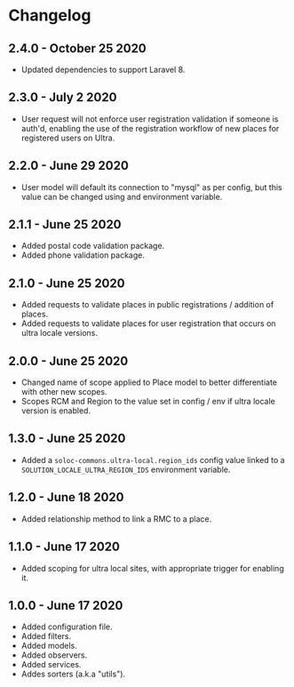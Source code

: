 # Changelog

## 2.4.0 - October 25 2020

- Updated dependencies to support Laravel 8.

## 2.3.0 - July 2 2020

- User request will not enforce user registration validation if someone is auth'd, enabling the use of the registration workflow of new places for registered users on Ultra.

## 2.2.0 - June 29 2020

- User model will default its connection to "mysql" as per config, but this value can be changed using and environment variable.

## 2.1.1 - June 25 2020

- Added postal code validation package.
- Added phone validation package.

## 2.1.0 - June 25 2020

- Added requests to validate places in public registrations / addition of places.
- Added requests to validate places for user registration that occurs on ultra locale versions.

## 2.0.0 - June 25 2020

- Changed name of scope applied to Place model to better differentiate with other new scopes.
- Scopes RCM and Region to the value set in config / env if ultra locale version is enabled.

## 1.3.0 - June 25 2020

- Added a `soloc-commons.ultra-local.region_ids` config value linked to a `SOLUTION_LOCALE_ULTRA_REGION_IDS` environment variable.

## 1.2.0 - June 18 2020

- Added relationship method to link a RMC to a place.

## 1.1.0 - June 17 2020

- Added scoping for ultra local sites, with appropriate trigger for enabling it.

## 1.0.0 - June 17 2020

- Added configuration file.
- Added filters.
- Added models.
- Added observers.
- Added services.
- Addes sorters (a.k.a "utils").
